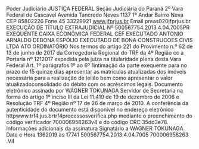 Poder Judiciário JUSTIÇA FEDERAL Seção Judiciária do Paraná 2º Vara Federal de Cascavel Avenida Tancredo Neves 1137 1º Andar Bairro Neva CEP 85802226 Fone 45 33229921 www.jfprjus.br Email preas020jfprjus.br EXECUÇÃO DE TÍTULO EXTRAJUDICIAL Nº 500567754.2013.4.04.7005PR EXEQUENTE CAIXA ECONÔMICA FEDERAL CEF EXECUTADO ANTONIO ARNALDO DEBONA ESPÓLIO EXECUTADO DE BONA CONSTRUCOES CIVIS LTDA ATO ORDINATÓRIO Nos termos do artigo 221 do Provimento n.º 62 de 13 de junho de 2017 da Corregedoria Regional do TRF da 4º Região cc a Portaria nº 1212017 expedida pela juíza na titularidade plena desta Vara Federal Art. 1º parágrafos 1º ao 6º 1intimação da parte exequente para no prazo de 15 quinze dias apresentar as matrículas atualizadas dos imóveis necessária para a realização de leilão bem como apresentar o valor atualizadoconsolidado do débito com os acréscimos legais. Documento eletrônico assinado por WAGNER TOKUNAGA Servidor de Secretaria na forma do artigo 1º inciso III da Lei 11.419 de 19 de dezembro de 2006 e Resolução TRF 4º Região nº 17 de 26 de março de 2010. A conferência da autenticidade do documento está disponível no endereço eletrônico httpwww.trf4.jus.brtrf4processosverifica.php mediante o preenchimento do código verificador 700006958263v4 e do código CRC 35dd3e78. Informações adicionais da assinatura Signatário a WAGNER TOKUNAGA Data e Hora 1362019 às 17741 500567754.2013.4.04.7005 700006958263 .V4

